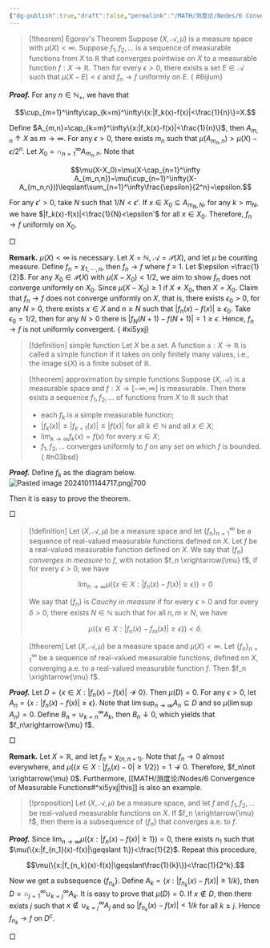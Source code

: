 ```yaml
---
{"dg-publish":true,"draft":false,"permalink":"/MATH/测度论/Nodes/6 Convergence of Measurable Functions/","dgPassFrontmatter":true}
---
```




> [!theorem] Egorov's Theorem 
> Suppose $(X, \mathcal{A}, \mu)$ is a measure space with $\mu(X)<\infty$. Suppose $f_1, f_2, \ldots$ is a sequence of measurable functions from $X$ to $\mathbb{R}$ that converges pointwise on $X$ to a measurable function $f: X \rightarrow \mathbb{R}$. Then for every $\epsilon>0$, there exists a set $E \in \mathcal{A}$ such that $\mu(X-E)<\epsilon$ and $f_n \rightarrow f$ uniformly on $E$.
{ #6ijlum}


**_Proof._**
For any $n\in \mathbb{N}_{+}$, we have that 

$$\cup_{m=1}^\infty\cap_{k=m}^\infty\{x:|f_k(x)-f(x)|<\frac{1}{n}\}=X.$$

Define $A_{m,n}=\cap_{k=m}^\infty\{x:|f_k(x)-f(x)|<\frac{1}{n}\}$, then $A_{m,n}\uparrow X$ as $m\to\infty$. For any $\epsilon>0$, there exists $m_n$ such that $\mu(A_{m_n,n})>\mu(X)-{\epsilon}/{2^n}$. Let $X_0=\cap_{n=1}^\infty A_{m_n,n}$. Note that

$$\mu(X-X_0)=\mu(X-\cap_{n=1}^\infty A_{m_n,n})=\mu(\cup_{n=1}^\infty(X-A_{m_n,n}))\leqslant\sum_{n=1}^\infty\frac{\epsilon}{2^n}=\epsilon.$$

For any $\epsilon'>0$, take $N$ such that $1/N<\epsilon'$. If $x\in X_0\subseteq A_{m_N,N}$, for any $k>m_N$, we have $|f_k(x)-f(x)|<\frac{1}{N}<\epsilon'$ for all $x\in X_0$. Therefore, $f_n\to f$ uniformly on $X_0$.
<p align="left">□</p>


**Remark.** $\mu(X)<\infty$ is necessary. Let $X=\mathbb{N}$, $\mathcal{A}=\mathcal{P}(X)$, and let $\mu$ be counting measure. Define $f_n=\chi_{1,\cdots,n}$, then $f_n\to f$ where $f\equiv 1$. Let $\epsilon =\frac{1}{2}$. For any $X_0\in \mathcal{P}(X)$ with $\mu(X-X_0)<1/2$, we aim to show $f_n$ does not converge uniformly on $X_0$. Since $\mu(X-X_0)\geqslant 1$ if $X\neq X_0$, then $X=X_0$. Claim that $f_n\to f$ does not converge uniformly on $X$, that is, there exists $\epsilon_0>0$, for any $N>0$, there exists $x\in X$ and $n\geqslant N$ such that $|f_n(x)-f(x)|\geqslant\epsilon_0$. Take $\epsilon_0=1/2$, then for any $N>0$ there is $|f_N(N+1)-f(N+1)|=1\geqslant\epsilon$. Hence, $f_n\to f$ is not uniformly convergent. 
{ #xi5yxj}


> [!definition] simple function
> Let $X$ be a set. A function $s: X \rightarrow \mathbb{R}$ is called a simple function if it takes on only finitely many values, i.e., the image $s(X)$ is a finite subset of $\mathbb{R}$.

> [!theorem] approximation by simple functions
> Suppose $(X, \mathcal{A})$ is a measurable space and $f: X \rightarrow[-\infty, \infty]$ is measurable. Then there exists a sequence $f_1, f_2, \ldots$ of functions from $X$ to $\mathbb{R}$ such that
> - each $f_k$ is a simple measurable function;
> - $\left|f_k(x)\right| \leq\left|f_{k+1}(x)\right| \leq|f(x)|$ for all $k \in \mathbb{N}$ and all $x \in X$;
> - $\lim _{k \rightarrow \infty} f_k(x)=f(x)$ for every $x \in X$;
> - $f_1, f_2, \ldots$ converges uniformly to $f$ on any set on which $f$ is bounded.
{ #n03bsd}


**_Proof._**
Define $f_k$ as the diagram below.![Pasted image 20241011144717.png|700](/img/user/%E9%99%84%E4%BB%B6/Pasted%20image%2020241011144717.png)

Then it is easy to prove the theorem. 
<p align="left">□</p>


> [!definition]
> Let $(X, \mathcal{A}, \mu)$ be a measure space and let $\left\{f_n\right\}_{n=1}^{\infty}$ be a sequence of real-valued measurable functions defined on $X$. Let $f$ be a real-valued measurable function defined on $X$. We say that $\left\{f_n\right\}$ *converges in measure* to $f$, with notation $f_n \xrightarrow{\mu} f$, if for every $\epsilon>0$, we have
> 
> $$
> \lim _{n \rightarrow \infty} \mu\left(\left\{x \in X:\left|f_n(x)-f(x)\right| \geq \epsilon\right\}\right)=0
> $$
> 
> We say that $\left\{f_n\right\}$ is *Cauchy in measure* if for every $\epsilon>0$ and for every $\delta>0$, there exists $N \in \mathbb{N}$ such that for all $n, m \geq N$, we have
> 
> $$
> \mu\left(\left\{x \in X:\left|f_n(x)-f_m(x)\right| \geq \epsilon\right\}\right)<\delta .
> $$


> [!theorem]
> Let $(X, \mathcal{A}, \mu)$ be a measure space and $\mu(X)<\infty$. Let $\left\{f_n\right\}_{n=1}^{\infty}$ be a sequence of real-valued measurable functions, defined on $X$, converging a.e. to a real-valued measurable function $f$. Then $f_n \xrightarrow{\mu} f$.

**_Proof._**
Let $D=\{x\in X:|f_n(x)-f(x)|\not\to 0\}$. Then $\mu(D)=0$. For any $\epsilon>0$, let $A_n=\{x:|f_n(x)-f(x)|\geqslant\epsilon\}$. Note that $\lim\sup_{n\to\infty}A_n\subseteq D$ and so $\mu(\lim\sup A_n)=0$. Define $B_n=\cup_{k=n}^\infty A_k$, then $B_n\downarrow 0$, which yields that $f_n\xrightarrow{\mu} f$.
<p align="left">□</p>


**Remark.** Let $X=\mathbb{R}$, and let $f_n=\chi_{(n,n+1)}$. Note that $f_n\to 0$ almost everywhere, and $\mu(\{x\in X:|f_{n}(x)-0|\geqslant 1/2\})=1\not\to 0$. Therefore, $f_n\not \xrightarrow{\mu} 0$. Furthermore, [[MATH/测度论/Nodes/6 Convergence of Measurable Functions#^xi5yxj\|this]] is also an example.


> [!proposition]
> Let $(X, \mathcal{A}, \mu)$ be a measure space, and let $f$ and $f_1, f_2, \ldots$ be real-valued measurable functions on $X$. If $f_n \xrightarrow{\mu} f$, then there is a subsequence of $\left\{f_n\right\}$ that converges a.e. to $f$.

**_Proof._**
Since $\lim_{n\to\infty}\mu(\{x:|f_n(x)-f(x)|\geqslant 1\})=0$, there exists $n_1$ such that $\mu(\{x:|f_{n_1}(x)-f(x)|\geqslant 1\})<\frac{1}{2}$. Repeat this procedure, 

$$\mu(\{x:|f_{n_k}(x)-f(x)|\geqslant\frac{1}{k}\})<\frac{1}{2^k}.$$

Now we get a subsequence $\{f_{n_k}\}$. Define $A_k=\{x:|f_{n_k}(x)-f(x)|\geqslant 1/k\}$, then $D=\cap_{j=1}^\infty\cup_{k=j}^\infty A_k$. It is easy to prove that $\mu(D)=0$. If $x\not\in D$, then there exists $j$ such that $x\not\in \cup_{k=j}^\infty A_j$ and so $|f_{n_k}(x)-f(x)|<1/k$ for all $k\geqslant j$. Hence $f_{n_k}\to f$ on $D^c$. 
<p align="left">□</p>
